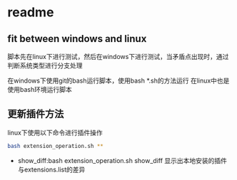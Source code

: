 # readme
## fit between windows and linux
脚本先在linux下进行测试，然后在windows下进行测试，当矛盾点出现时，通过判断系统类型进行分支处理

在windows下使用git的bash运行脚本，使用bash *.sh的方法运行
在linux中也是使用bash环境运行脚本
## 更新插件方法
linux下使用以下命令进行插件操作
```bash
bash extension_operation.sh **
```
* show_diff:bash extension_operation.sh show_diff
显示出本地安装的插件与extensions.list的差异